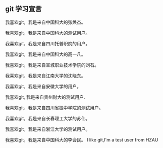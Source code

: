## git 学习宣言

我喜欢git，我是来自中国科大的张焕杰。

我喜欢git，我是来自中国科大的测试用户。

我喜欢git，我是来自四川托普职院的用户。

我喜欢git，我是来自中国科大的高一凡。

我喜欢git，我是来自宣城职业技术学院的刘石。

我喜欢git，我是来自江南大学的沈晓东。

我喜欢git，我是来自安徽大学的用户。

我喜欢git, 我是来自贵州财大的测试用户.

我喜欢git，我是来自四川省振中学院的测试用户。

我喜欢git，我是来自长春理工大学的苏伟。

我喜欢git，我是来自浙江大学的测试用户。

我喜欢git，我是来自中国科大的李会民。
I like git,I'm a test user from HZAU
